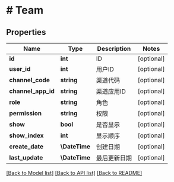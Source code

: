 # # Team

## Properties

Name | Type | Description | Notes
------------ | ------------- | ------------- | -------------
**id** | **int** | ID | [optional]
**user_id** | **int** | 用户ID | [optional]
**channel_code** | **string** | 渠道代码 | [optional]
**channel_app_id** | **string** | 渠道应用ID | [optional]
**role** | **string** | 角色 | [optional]
**permission** | **string** | 权限 | [optional]
**show** | **bool** | 是否显示 | [optional]
**show_index** | **int** | 显示顺序 | [optional]
**create_date** | **\DateTime** | 创建日期 | [optional]
**last_update** | **\DateTime** | 最后更新日期 | [optional]

[[Back to Model list]](../../README.md#models) [[Back to API list]](../../README.md#endpoints) [[Back to README]](../../README.md)

